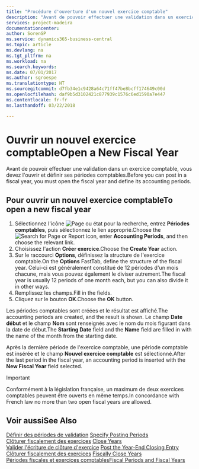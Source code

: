 ```yaml
---
title: "Procédure d'ouverture d'un nouvel exercice comptable"
description: "Avant de pouvoir effectuer une validation dans un exercice comptable, vous devez l'ouvrir et définir ses périodes comptables."
services: project-madeira
documentationcenter: 
author: SorenGP
ms.service: dynamics365-business-central
ms.topic: article
ms.devlang: na
ms.tgt_pltfrm: na
ms.workload: na
ms.search.keywords: 
ms.date: 07/01/2017
ms.author: sgroespe
ms.translationtype: HT
ms.sourcegitcommit: d7fb34e1c9428a64c71ff47be8bcff174649c00d
ms.openlocfilehash: daf9b5d3102421c877939c1576c6ed1590a7e447
ms.contentlocale: fr-fr
ms.lasthandoff: 03/22/2018

---
```

# <a name="open-a-new-fiscal-year"></a><span data-ttu-id="b5a78-103">Ouvrir un nouvel exercice comptable</span><span class="sxs-lookup"><span data-stu-id="b5a78-103">Open a New Fiscal Year</span></span>
<span data-ttu-id="b5a78-104">Avant de pouvoir effectuer une validation dans un exercice comptable, vous devez l'ouvrir et définir ses périodes comptables.</span><span class="sxs-lookup"><span data-stu-id="b5a78-104">Before you can post in a fiscal year, you must open the fiscal year and define its accounting periods.</span></span>  

## <a name="to-open-a-new-fiscal-year"></a><span data-ttu-id="b5a78-105">Pour ouvrir un nouvel exercice comptable</span><span class="sxs-lookup"><span data-stu-id="b5a78-105">To open a new fiscal year</span></span>  

1.  <span data-ttu-id="b5a78-106">Sélectionnez l'icône ![Page ou état pour la recherche](../../media/ui-search/search_small.png "Page ou état pour la recherche"), entrez **Périodes comptables**, puis sélectionnez le lien approprié.</span><span class="sxs-lookup"><span data-stu-id="b5a78-106">Choose the ![Search for Page or Report](../../media/ui-search/search_small.png "Search for Page or Report icon") icon, enter **Accounting Periods**, and then choose the relevant link.</span></span>  
2.  <span data-ttu-id="b5a78-107">Choisissez l'action **Créer exercice**.</span><span class="sxs-lookup"><span data-stu-id="b5a78-107">Choose the **Create Year** action.</span></span>  
3.  <span data-ttu-id="b5a78-108">Sur le raccourci **Options**, définissez la structure de l'exercice comptable.</span><span class="sxs-lookup"><span data-stu-id="b5a78-108">On the **Options** FastTab, define the structure of the fiscal year.</span></span> <span data-ttu-id="b5a78-109">Celui-ci est généralement constitué de 12 périodes d'un mois chacune, mais vous pouvez également le diviser autrement.</span><span class="sxs-lookup"><span data-stu-id="b5a78-109">The fiscal year is usually 12 periods of one month each, but you can also divide it in other ways.</span></span>  
4.  <span data-ttu-id="b5a78-110">Remplissez les champs.</span><span class="sxs-lookup"><span data-stu-id="b5a78-110">Fill in the fields.</span></span>  
5.  <span data-ttu-id="b5a78-111">Cliquez sur le bouton **OK**.</span><span class="sxs-lookup"><span data-stu-id="b5a78-111">Choose the **OK** button.</span></span>  

<span data-ttu-id="b5a78-112">Les périodes comptables sont créées et le résultat est affiché.</span><span class="sxs-lookup"><span data-stu-id="b5a78-112">The accounting periods are created, and the result is shown.</span></span> <span data-ttu-id="b5a78-113">Le champ **Date début** et le champ **Nom** sont renseignés avec le nom du mois figurant dans la date de début.</span><span class="sxs-lookup"><span data-stu-id="b5a78-113">The **Starting Date** field and the **Name** field are filled in with the name of the month from the starting date.</span></span>  

<span data-ttu-id="b5a78-114">Après la dernière période de l'exercice comptable, une période comptable est insérée et le champ **Nouvel exercice comptable** est sélectionné.</span><span class="sxs-lookup"><span data-stu-id="b5a78-114">After the last period in the fiscal year, an accounting period is inserted with the **New Fiscal Year** field selected.</span></span>  

> [!IMPORTANT]  
>  <span data-ttu-id="b5a78-115">Conformément à la législation française, un maximum de deux exercices comptables peuvent être ouverts en même temps.</span><span class="sxs-lookup"><span data-stu-id="b5a78-115">In concordance with French law no more than two open fiscal years are allowed.</span></span>  

## <a name="see-also"></a><span data-ttu-id="b5a78-116">Voir aussi</span><span class="sxs-lookup"><span data-stu-id="b5a78-116">See Also</span></span>  
 <span data-ttu-id="b5a78-117">[Définir des périodes de validation](how-to-specify-posting-periods.md) </span><span class="sxs-lookup"><span data-stu-id="b5a78-117">[Specify Posting Periods](how-to-specify-posting-periods.md) </span></span>  
 <span data-ttu-id="b5a78-118">[Clôturer fiscalement des exercices](how-to-close-years.md) </span><span class="sxs-lookup"><span data-stu-id="b5a78-118">[Close Years](how-to-close-years.md) </span></span>  
 <span data-ttu-id="b5a78-119">[Valider l'écriture de clôture d'exercice](how-to-post-the-year-end-closing-entry.md) </span><span class="sxs-lookup"><span data-stu-id="b5a78-119">[Post the Year-End Closing Entry](how-to-post-the-year-end-closing-entry.md) </span></span>  
 <span data-ttu-id="b5a78-120">[Clôturer fiscalement des exercices](how-to-fiscally-close-years.md) </span><span class="sxs-lookup"><span data-stu-id="b5a78-120">[Fiscally Close Years](how-to-fiscally-close-years.md) </span></span>  
 [<span data-ttu-id="b5a78-121">Périodes fiscales et exercices comptables</span><span class="sxs-lookup"><span data-stu-id="b5a78-121">Fiscal Periods and Fiscal Years</span></span>](fiscal-periods-and-fiscal-years.md)

